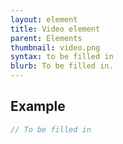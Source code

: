 ```yaml
---
layout: element
title: Video element
parent: Elements
thumbnail: video.png
syntax: to be filled in
blurb: To be filled in.
---
```


## Example
```javascript
// To be filled in
```


